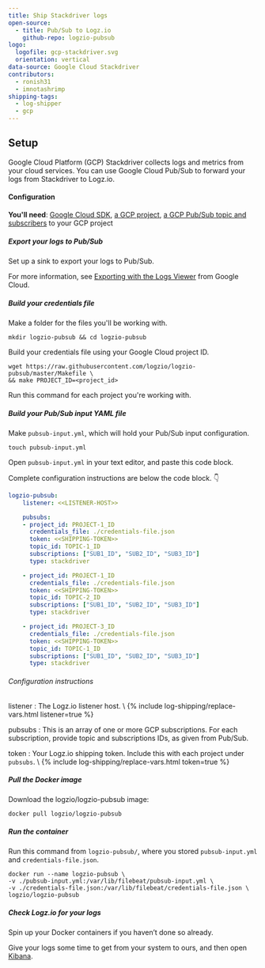 ```yaml
---
title: Ship Stackdriver logs
open-source:
  - title: Pub/Sub to Logz.io
    github-repo: logzio-pubsub
logo:
  logofile: gcp-stackdriver.svg
  orientation: vertical
data-source: Google Cloud Stackdriver
contributors:
  - ronish31
  - imnotashrimp
shipping-tags:
  - log-shipper
  - gcp
---
```


## Setup

Google Cloud Platform (GCP) Stackdriver collects logs and metrics from your cloud services.
You can use Google Cloud Pub/Sub to forward your logs from Stackdriver to Logz.io.

#### Configuration

**You'll need**:
[Google Cloud SDK](https://cloud.google.com/sdk/docs/quickstarts),
[a GCP project](https://console.cloud.google.com/projectcreate),
[a GCP Pub/Sub topic and subscribers](https://cloud.google.com/pubsub/docs/quickstart-console) to your GCP project

<div class="tasklist">

##### Export your logs to Pub/Sub

Set up a sink to export your logs to Pub/Sub.

For more information, see [Exporting with the Logs Viewer](https://cloud.google.com/logging/docs/export/configure_export_v2) from Google Cloud.

##### Build your credentials file

Make a folder for the files you'll be working with.

```shell
mkdir logzio-pubsub && cd logzio-pubsub
```

Build your credentials file using your Google Cloud project ID.

```shell
wget https://raw.githubusercontent.com/logzio/logzio-pubsub/master/Makefile \
&& make PROJECT_ID=<project_id>
```

Run this command for each project you're working with.

##### Build your Pub/Sub input YAML file

Make `pubsub-input.yml`, which will hold your Pub/Sub input configuration.

```shell
touch pubsub-input.yml
```

Open `pubsub-input.yml` in your text editor, and paste this code block.

Complete configuration instructions are below the code block. 👇

```yaml
logzio-pubsub:
    listener: <<LISTENER-HOST>>

    pubsubs:
    - project_id: PROJECT-1_ID
      credentials_file: ./credentials-file.json
      token: <<SHIPPING-TOKEN>>
      topic_id: TOPIC-1_ID
      subscriptions: ["SUB1_ID", "SUB2_ID", "SUB3_ID"]
      type: stackdriver

    - project_id: PROJECT-1_ID
      credentials_file: ./credentials-file.json
      token: <<SHIPPING-TOKEN>>
      topic_id: TOPIC-2_ID
      subscriptions: ["SUB1_ID", "SUB2_ID", "SUB3_ID"]
      type: stackdriver

    - project_id: PROJECT-3_ID
      credentials_file: ./credentials-file.json
      token: <<SHIPPING-TOKEN>>
      topic_id: TOPIC-1_ID
      subscriptions: ["SUB1_ID", "SUB2_ID", "SUB3_ID"]
      type: stackdriver
```

###### Configuration instructions

listener
: The Logz.io listener host. \\
  {% include log-shipping/replace-vars.html listener=true %}

pubsubs
: This is an array of one or more GCP subscriptions.
  For each subscription, provide topic and subscriptions IDs, as given from Pub/Sub.

token
: Your Logz.io shipping token.
  Include this with each project under `pubsubs`. \\
  {% include log-shipping/replace-vars.html token=true %}

##### Pull the Docker image

Download the logzio/logzio-pubsub image:

```shell
docker pull logzio/logzio-pubsub
```

##### Run the container

Run this command from `logzio-pubsub/`,
where you stored `pubsub-input.yml`
and `credentials-file.json`.

```shell
docker run --name logzio-pubsub \
-v ./pubsub-input.yml:/var/lib/filebeat/pubsub-input.yml \
-v ./credentials-file.json:/var/lib/filebeat/credentials-file.json \
logzio/logzio-pubsub
```

##### Check Logz.io for your logs

Spin up your Docker containers if you haven’t done so already.

Give your logs some time to get from your system to ours,
and then open [Kibana](https://app.logz.io/#/dashboard/kibana).

</div>